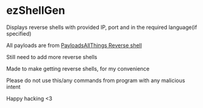 # ezShellGen

Displays reverse shells with provided IP, port and in the required language(if specified)

All payloads are from [PayloadsAllThings Reverse shell](https://github.com/swisskyrepo/PayloadsAllTheThings/blob/master/Methodology%20and%20Resources/Reverse%20Shell%20Cheatsheet.md)

Still need to add more reverse shells

Made to make getting reverse shells, for my convenience

Please do not use this/any commands from program with any malicious intent

Happy hacking <3
